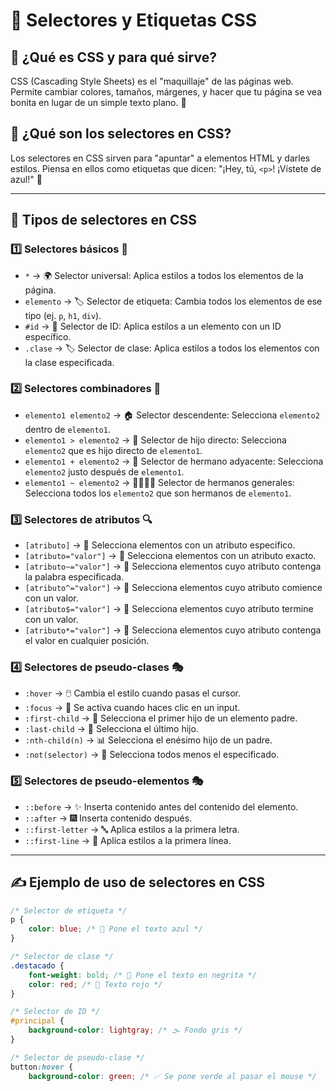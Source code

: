 # 🎨 Selectores y Etiquetas CSS

## 🚀 ¿Qué es CSS y para qué sirve?
CSS (Cascading Style Sheets) es el "maquillaje" de las páginas web. Permite cambiar colores, tamaños, márgenes, y hacer que tu página se vea bonita en lugar de un simple texto plano. 💅

## 🔎 ¿Qué son los selectores en CSS?
Los selectores en CSS sirven para "apuntar" a elementos HTML y darles estilos. Piensa en ellos como etiquetas que dicen: "¡Hey, tú, `<p>`! ¡Vístete de azul!" 🎯

---

## 📌 Tipos de selectores en CSS

### 1️⃣ **Selectores básicos** 🎯
- `*` → 🌍 Selector universal: Aplica estilos a todos los elementos de la página.
- `elemento` → 🏷️ Selector de etiqueta: Cambia todos los elementos de ese tipo (ej. `p`, `h1`, `div`).
- `#id` → 🔖 Selector de ID: Aplica estilos a un elemento con un ID específico.
- `.clase` → 🏷️ Selector de clase: Aplica estilos a todos los elementos con la clase especificada.

### 2️⃣ **Selectores combinadores** 🔗
- `elemento1 elemento2` → 🏠 Selector descendente: Selecciona `elemento2` dentro de `elemento1`.
- `elemento1 > elemento2` → 👶 Selector de hijo directo: Selecciona `elemento2` que es hijo directo de `elemento1`.
- `elemento1 + elemento2` → 👫 Selector de hermano adyacente: Selecciona `elemento2` justo después de `elemento1`.
- `elemento1 ~ elemento2` → 👨‍👩‍👧‍👦 Selector de hermanos generales: Selecciona todos los `elemento2` que son hermanos de `elemento1`.

### 3️⃣ **Selectores de atributos** 🔍
- `[atributo]` → 🎯 Selecciona elementos con un atributo específico.
- `[atributo="valor"]` → 📌 Selecciona elementos con un atributo exacto.
- `[atributo~="valor"]` → 🔎 Selecciona elementos cuyo atributo contenga la palabra especificada.
- `[atributo^="valor"]` → 🚀 Selecciona elementos cuyo atributo comience con un valor.
- `[atributo$="valor"]` → 🏁 Selecciona elementos cuyo atributo termine con un valor.
- `[atributo*="valor"]` → 🔎 Selecciona elementos cuyo atributo contenga el valor en cualquier posición.

### 4️⃣ **Selectores de pseudo-clases** 🎭
- `:hover` → 🖱️ Cambia el estilo cuando pasas el cursor.
- `:focus` → 🎯 Se activa cuando haces clic en un input.
- `:first-child` → 👶 Selecciona el primer hijo de un elemento padre.
- `:last-child` → 👴 Selecciona el último hijo.
- `:nth-child(n)` → 📊 Selecciona el enésimo hijo de un padre.
- `:not(selector)` → 🚫 Selecciona todos menos el especificado.

### 5️⃣ **Selectores de pseudo-elementos** 🎭
- `::before` → ✨ Inserta contenido antes del contenido del elemento.
- `::after` → 🎆 Inserta contenido después.
- `::first-letter` → 🔤 Aplica estilos a la primera letra.
- `::first-line` → 📖 Aplica estilos a la primera línea.

---

## ✍ Ejemplo de uso de selectores en CSS
```css
/* Selector de etiqueta */
p {
    color: blue; /* 📘 Pone el texto azul */
}

/* Selector de clase */
.destacado {
    font-weight: bold; /* 💪 Pone el texto en negrita */
    color: red; /* 🔴 Texto rojo */
}

/* Selector de ID */
#principal {
    background-color: lightgray; /* 🌫️ Fondo gris */
}

/* Selector de pseudo-clase */
button:hover {
    background-color: green; /* ✅ Se pone verde al pasar el mouse */